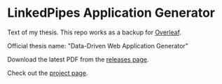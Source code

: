LinkedPipes Application Generator
=================================

Text of my thesis. This repo works as a backup for [Overleaf](https://www.overleaf.com/).

Official thesis name: "Data-Driven Web Application Generator"

Download the latest PDF from the [releases page](https://github.com/tobice/thesis-text/releases/latest).

Check out the [project page](https://github.com/tobice/LDVMi/tree/master/doc/appgen).